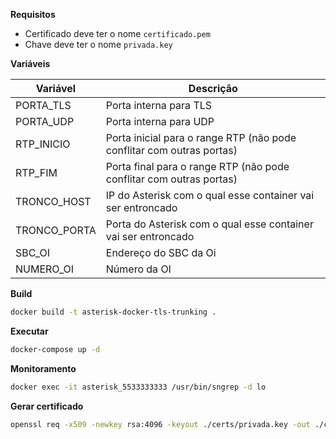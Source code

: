 **Requisitos**

 - Certificado deve ter o nome `certificado.pem`
 - Chave deve ter o nome `privada.key`

**Variáveis**

|Variável|Descrição|
|--|--|
|PORTA_TLS|Porta interna para TLS|
|PORTA_UDP|Porta interna para UDP|
|RTP_INICIO|Porta inicial para o range RTP (não pode conflitar com outras portas)|
|RTP_FIM|Porta final para o range RTP (não pode conflitar com outras portas)|
|TRONCO_HOST|IP do Asterisk com o qual esse container vai ser entroncado|
|TRONCO_PORTA|Porta do Asterisk com o qual esse container vai ser entroncado|
|SBC_OI|Endereço do SBC da Oi|
|NUMERO_OI|Número da OI|

**Build**

```bash
docker build -t asterisk-docker-tls-trunking .
```

**Executar**

```bash
docker-compose up -d
```

**Monitoramento**

```bash
docker exec -it asterisk_5533333333 /usr/bin/sngrep -d lo
```

**Gerar certificado**

```bash
openssl req -x509 -newkey rsa:4096 -keyout ./certs/privada.key -out ./certs/certificado.pem -sha256 -days 3650 -nodes -subj "/C=BR/ST=Ceara/L=Fortaleza/O=Infomarques/OU=Desenvolvimento/CN=asterisk.pabxip.com.br"
```